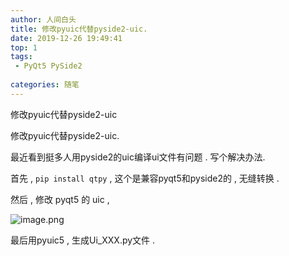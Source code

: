 ```yaml
---
author: 人间白头　
title: 修改pyuic代替pyside2-uic.
date: 2019-12-26 19:49:41
top: 1
tags:
 - PyQt5 PySide2
 
categories: 随笔
---
```


修改pyuic代替pyside2-uic

<!-- more -->
修改pyuic代替pyside2-uic.

最近看到挺多人用pyside2的uic编译ui文件有问题 . 
写个解决办法.

首先 , 
`pip install qtpy` , 
这个是兼容pyqt5和pyside2的 , 无缝转换 .

然后 , 
修改 pyqt5 的 uic ,

![image.png](https://upload-images.jianshu.io/upload_images/10769157-2ed1053f322c26a6.png?imageMogr2/auto-orient/strip%7CimageView2/2/w/1240)

最后用pyuic5 , 生成Ui_XXX.py文件 .
